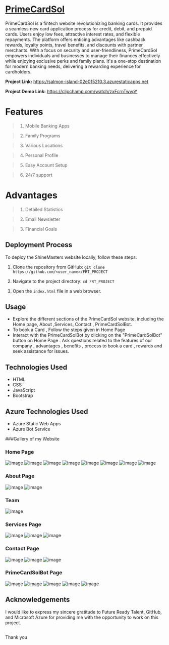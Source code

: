 # [PrimeCardSol](https://salmon-island-02e015210.3.azurestaticapps.net)
PrimeCardSol is a fintech website revolutionizing banking cards. It provides a seamless new card application process for credit, debit, and prepaid cards. Users enjoy low fees, attractive interest rates, and flexible repayments. The platform offers enticing advantages like cashback rewards, loyalty points, travel benefits, and discounts with partner merchants. With a focus on security and user-friendliness, PrimeCardSol empowers individuals and businesses to manage their finances effectively while enjoying exclusive perks and family plans. It's a one-stop destination for modern banking needs, delivering a rewarding experience for cardholders.

**Project Link:** https://salmon-island-02e015210.3.azurestaticapps.net

**Project Demo Link:** https://clipchamp.com/watch/zxFcrnTwvpY
# Features 
> 1. Mobile Banking Apps

> 2. Family Programs

> 3. Various Locations

> 4. Personal Profile

> 5. Easy Account Setup

> 6. 24/7 support
# Advantages 
> 1. Detailed Statistics

> 2. Email Newsletter

> 3. Financial Goals
## Deployment Process

To deploy the ShineMasters website locally, follow these steps:

1. Clone the repository from GitHub: ``` git clone https://github.com/<user_name>/FRT_PROJECT ```

2. Navigate to the project directory: ``` cd FRT_PROJECT ```

3. Open the ``` index.html ``` file in a web browser.
## Usage
- Explore the different sections of the PrimeCardSol website, including the Home page, About ,Services, Contact , PrimeCardSolBot.
- To book a Card , Follow the steps given in Home Page
- Interact with the PrimeCardSolBot by clicking on the "PrimeCardSolBot" button on Home Page . Ask questions related to the features of our company , advantages , benefits , process to book a card , rewards and seek assistance for issues.

## Technologies Used
- HTML
- CSS
- JavaScript
- Bootstrap

## Azure Technologies Used
- Azure Static Web Apps
- Azure Bot Service

###Gallery of my Website 
### Home Page
![image](https://github.com/SwethaChagantii/FRT_PROJECT/blob/main/assets/github/Home%20Page.png)
![image](https://github.com/SwethaChagantii/FRT_PROJECT/blob/main/assets/github/About%20Page1.png)
![image](https://github.com/SwethaChagantii/FRT_PROJECT/blob/main/assets/github/About%20Page2.png)
![image](https://github.com/SwethaChagantii/FRT_PROJECT/blob/main/assets/github/About%20Page3.png)
![image](https://github.com/SwethaChagantii/FRT_PROJECT/blob/main/assets/github/About%20Page4.png)
![image](https://github.com/SwethaChagantii/FRT_PROJECT/blob/main/assets/github/About%20Page5.png)
![image](https://github.com/SwethaChagantii/FRT_PROJECT/blob/main/assets/github/About%20Page6.png)
![image](https://github.com/SwethaChagantii/FRT_PROJECT/blob/main/assets/github/About%20Page7.png)
### About Page
![image](https://github.com/SwethaChagantii/FRT_PROJECT/blob/main/assets/github/About%20Page8.png)
![image](https://github.com/SwethaChagantii/FRT_PROJECT/blob/main/assets/github/About%20Page9.png)
### Team 
![image](https://github.com/SwethaChagantii/FRT_PROJECT/blob/main/assets/github/Team.png)

### Services Page
![image](https://github.com/SwethaChagantii/FRT_PROJECT/blob/main/assets/github/Services%20Page1.png)
![image](https://github.com/SwethaChagantii/FRT_PROJECT/blob/main/assets/github/Services%20Page2.png)
![image](https://github.com/SwethaChagantii/FRT_PROJECT/blob/main/assets/github/Services%20Page3.png)


### Contact Page
![image](https://github.com/SwethaChagantii/FRT_PROJECT/blob/main/assets/github/Contact%20Page1.png)
![image](https://github.com/SwethaChagantii/FRT_PROJECT/blob/main/assets/github/Contact%20Page2.png)
![image](https://github.com/SwethaChagantii/FRT_PROJECT/blob/main/assets/github/Contact%20Page3.png)

### PrimeCardSolBot Page
![image](https://github.com/SwethaChagantii/FRT_PROJECT/blob/main/assets/github/Bot1.png)
![image](https://github.com/SwethaChagantii/FRT_PROJECT/blob/main/assets/github/Bot2.png)
![image](https://github.com/SwethaChagantii/FRT_PROJECT/blob/main/assets/github/Bot3.png)
![image](https://github.com/SwethaChagantii/FRT_PROJECT/blob/main/assets/github/Bot4.png)
![image](https://github.com/SwethaChagantii/FRT_PROJECT/blob/main/assets/github/Bot5.png)

## Acknowledgements
I would like to express my sincere gratitude to Future Ready Talent, GitHub, and Microsoft Azure for providing me with the opportunity to work on this project.

##
Thank you
